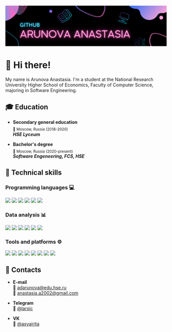 [![](https://github.com/adarunova/adarunova/blob/main/images/header.png)](https://github.com/adarunova/adarunova/blob/main/images/header.png)

# 👋 Hi there!

My name is Arunova Anastasia. I'm a student at the National Research University Higher School of Economics, Faculty of Computer Science, majoring in Software Engineering.


## :mortar_board: Education

- **Secondary general education**<br />
<sub>:date: Moscow, Russia (2018-2020) </sub><br />
***HSE Lyceum***


- **Bachelor's degree**<br />
<sub>:date: Moscow, Russia (2020-present)</sub> <br />
***Software Engeneering, FCS, HSE***


## 💼 Technical skills

### Programming languages :computer:

![](https://img.shields.io/badge/Code-Java-informational?style=flat&logo=java&color=FD7CC9)
![](https://img.shields.io/badge/Code-C%2B%2B-informational?style=flat&logo=cplusplus&color=FD7CC9)
![](https://img.shields.io/badge/Code-Python-informational?style=flat&logo=python&color=FD7CC9)
![](https://img.shields.io/badge/Code-C%23-informational?style=flat&logo=csharp&color=FD7CC9)
![](https://img.shields.io/badge/Code-C-informational?style=flat&logo=c&color=FD7CC9)
![](https://img.shields.io/badge/Code-SQLite-informational?style=flat&logo=sqlite&color=FD7CC9)

### Data analysis :bar_chart:

![](https://img.shields.io/badge/Platform-Jupyter-informational?style=flat&logo=jupyter&color=FD7CC9)
![](https://img.shields.io/badge/Library-Numpy-informational?style=flat&logo=numpy&color=FD7CC9)
![](https://img.shields.io/badge/Library-Pandas-informational?style=flat&logo=pandas&color=FD7CC9)
![](https://img.shields.io/badge/Library-Scipy-informational?style=flat&logo=scipy&color=FD7CC9)
![](https://img.shields.io/badge/Library-Scikit--learn-informational?style=flat&logo=scikitlearn&color=FD7CC9)
![](https://img.shields.io/badge/Library-Matplotlib-informational?style=flat&color=FD7CC9)

### Tools and platforms :gear:

![](https://img.shields.io/badge/Tools-Git-informational?style=flat&logo=git&color=FD7CC9)
![](https://img.shields.io/badge/Tools-Github-informational?style=flat&logo=github&color=FD7CC9)
![](https://img.shields.io/badge/Tools-LaTeX-informational?style=flat&logo=latex&color=FD7CC9)
![](https://img.shields.io/badge/Platform-Android-informational?style=flat&logo=android&color=FD7CC9)
![](https://img.shields.io/badge/Platform-Firebase-informational?style=flat&logo=firebase&color=FD7CC9)
![](https://img.shields.io/badge/Platform-Xamarin-informational?style=flat&logo=xamarin&color=FD7CC9)
![](https://img.shields.io/badge/Platform-.NET-informational?style=flat&logo=dotnet&color=FD7CC9)
![](https://img.shields.io/badge/Platform-Microsoft%20Azure-informational?style=flat&logo=microsoftazure&color=FD7CC9)


## 🤝 Contacts

- **E-mail** <br />
:email:  adarunova@edu.hse.ru<br />
:email: anastasia.a2002@gmail.com

- **Telegram** <br />
:iphone: [@larsic](https://t.me/larsic)

- **VK** <br />
:iphone: [@asyairita](https://vk.com/asyairita)
